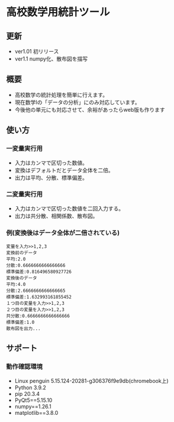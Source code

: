 # 高校数学用統計ツール
## 更新
* ver1.01 初リリース
* ver1.1 numpy化、散布図を描写
## 概要
* 高校数学の統計処理を簡単に行えます。
* 現在数学Ⅰの「データの分析」にのみ対応しています。
* 今後他の単元にも対応させて、余裕があったらweb版も作ります
## 使い方
### 一変量実行用
* 入力はカンマで区切った数値。
* 変換はデフォルトだとデータ全体を二倍。
* 出力は平均、分散、標準偏差。
### 二変量実行用
* 入力はカンマで区切った数値を二回入力する。
* 出力は共分散、相関係数、散布図。
### 例(変換後はデータ全体が二倍されている)
```:sample
変量を入力>>1,2,3
変換前のデータ
平均:2.0
分散:0.6666666666666666
標準偏差:0.816496580927726
変換後のデータ
平均:4.0
分散:2.6666666666666665
標準偏差:1.632993161855452
１つ目の変量を入力>>1,2,3
２つ目の変量を入力>>1,2,3
共分散:0.6666666666666666
標準偏差:1.0
散布図を出力...
```
## サポート
### 動作確認環境
* Linux penguin 5.15.124-20281-g306376f9e9db(chromebook上)
* Python 3.9.2
* pip 20.3.4 
* PyQt5==5.15.10
* numpy==1.26.1
* matplotlib==3.8.0